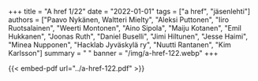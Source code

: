 +++
title = "A href 1/22"
date = "2022-01-01"
tags = ["a href", "jäsenlehti"]
authors = ["Paavo Nykänen, Waltteri Mielty", "Aleksi Puttonen", "Iiro Ruotsalainen", "Weerti Montonen", "Aino Sipola", "Maiju Kotanen", "Emil Hukkanen", "Joonas Ruth", "Daniel Buselli", "Jimi Hiltunen", "Jesse Haimi", "Minea Nupponen", "Hacklab Jyväskylä ry", "Nuutti Rantanen", "Kim Karlsson"]
summary = " "
banner = "/img/a-href-122.webp"
+++

{{< embed-pdf url="../a-href-122.pdf" >}}
